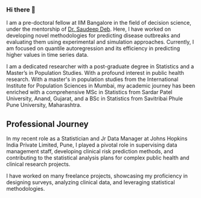 ### Hi there 👋

 

I am a pre-doctoral fellow at IIM Bangalore in the field of decision science, under the mentorship of [Dr. Saudeep Deb](https://soudeepd.github.io/). Here, I have worked on developing novel methodologies for predicting disease outbreaks and evaluating them using experimental and simulation approaches. Currently, I am focused on quantile autoregression and its efficiency in predicting higher values in time series data. 


I am a dedicated researcher with a post-graduate degree in Statistics and a Master’s in Population Studies. With a profound interest in public health research. With a master's in population studies from the International Institute for Population Sciences in Mumbai, my academic journey has been enriched with a comprehensive MSc in Statistics from Sardar Patel University, Anand, Gujarat, and a BSc in Statistics from Savitribai Phule Pune University, Maharashtra.

## Professional Journey

In my recent role as a Statistician and Jr Data Manager at Johns Hopkins India Private Limited, Pune, I played a pivotal role in supervising data management staff, developing clinical risk prediction methods, and contributing to the statistical analysis plans for complex public health and clinical research projects.


I have worked on many freelance projects, showcasing my proficiency in designing surveys, analyzing clinical data, and leveraging statistical methodologies. 
